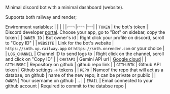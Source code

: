 Minimal discord bot with a minimal dashboard (website).

Supports both railway and render;

Environment variables:
|  |  |  |
|:---:|:---:|---|
| `TOKEN` | the bot's token | Discord developer [portal](https://discord.com/developers/applications). Choose your app, go to "Bot" on sidebar, copy the token |
| `OWNER_ID` | Bot owner's id | Right click your profile on discord, scroll to "Copy ID" |
| `WEBSITE` | Link for the bot's website | `https://smth.up.railway.app` or `https://smth.onrender.com` or your choice |
| `LOG_CHANNEL` | Channel ID to send logs to | Right click on the channel, scroll and click on "Copy ID" |
| `CHATAPI` | Gemini API url | [Google cloud](https://cloud.google.com/gemini/docs/api/reference/rest) |
| `GITHUBSRC` | Repository on github | github repo link |
| `GITHUBTK` | Github API token | Github [settings -> tokens](https://github.com/settings/tokens) |
| `REPO` | Nameof the repo that will act as a databse, on github | name of the new repo; it can be private or public |
| `OWNER` | Your username on github | .. |
| `EMAIL` | Email connected to your github account | Required to commit to the databse repo |
